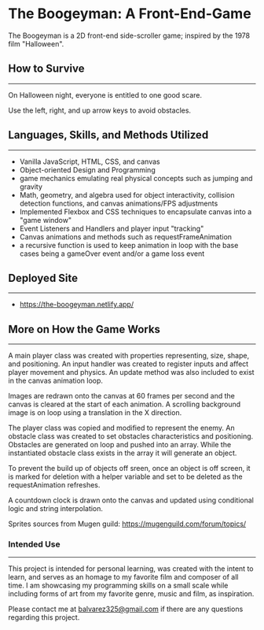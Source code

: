 # The Boogeyman: A Front-End-Game

The Boogeyman is a 2D front-end side-scroller game; inspired by the 1978 film "Halloween".

## How to Survive

---

On Halloween night, everyone is entitled to one good scare.

Use the left, right, and up arrow keys to avoid obstacles.

## Languages, Skills, and Methods Utilized

---

- Vanilla JavaScript, HTML, CSS, and canvas
- Object-oriented Design and Programming
- game mechanics emulating real physical concepts such as jumping and gravity
- Math, geometry, and algebra used for object interactivity, collision detection functions, and canvas animations/FPS adjustments
- Implemented Flexbox and CSS techniques to encapsulate canvas into a "game window"
- Event Listeners and Handlers and player input "tracking"
- Canvas animations and methods such as requestFrameAnimation
- a recursive function is used to keep animation in loop with the base cases being a gameOver event and/or a game loss event

## Deployed Site

---

- <https://the-boogeyman.netlify.app/>

## More on How the Game Works

---

A main player class was created with properties representing, size, shape, and positioning. An input handler was created to register inputs and affect player movement and physics. An update method was also included to exist in the canvas animation loop.

Images are redrawn onto the canvas at 60 frames per second and the canvas is cleared at the start of each animation.
A scrolling background image is on loop using a translation in the X direction.

The player class was copied and modified to represent the enemy.
An obstacle class was created to set obstacles characteristics and positioning. Obstacles are generated on loop and pushed into an array. While the instantiated obstacle class exists in the array it will generate an object.

To prevent the build up of objects off sreen, once an object is off screen, it is marked for deletion with a helper variable and set to be deleted as the requestAnimation refreshes.

A countdown clock is drawn onto the canvas and updated using conditional logic and string interpolation.

Sprites sources from Mugen guild: https://mugenguild.com/forum/topics/

### Intended Use

---

This project is intended for personal learning, was created with the intent to learn, and serves as an homage to my favorite film and composer of all time.
I am showcasing my programming skills on a small scale while including forms of art from my favorite genre, music and film, as inspiration.

Please contact me at balvarez325@gmail.com if there are any questions regarding this project.
